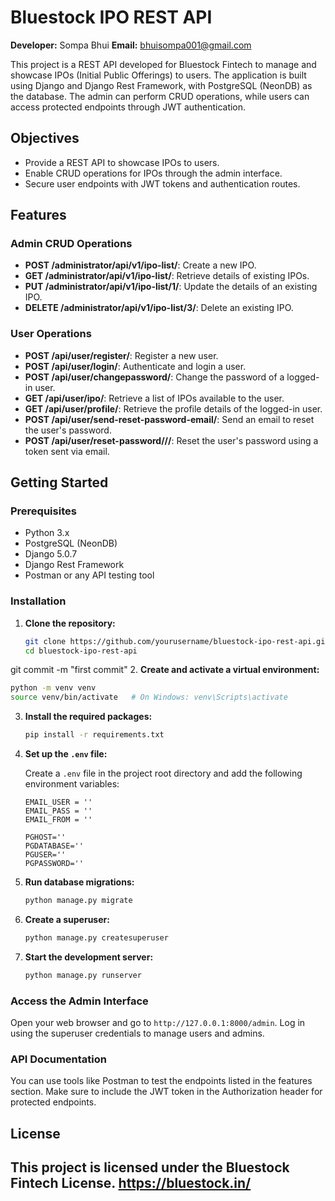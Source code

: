 
# Bluestock IPO REST API

**Developer:** Sompa Bhui
**Email:** bhuisompa001@gmail.com 

This project is a REST API developed for Bluestock Fintech to manage and showcase IPOs (Initial Public Offerings) to users. The application is built using Django and Django Rest Framework, with PostgreSQL (NeonDB) as the database. The admin can perform CRUD operations, while users can access protected endpoints through JWT authentication.

## Objectives

- Provide a REST API to showcase IPOs to users.
- Enable CRUD operations for IPOs through the admin interface.
- Secure user endpoints with JWT tokens and authentication routes.

## Features

### Admin CRUD Operations
- **POST /administrator/api/v1/ipo-list/**: Create a new IPO.
- **GET /administrator/api/v1/ipo-list/**: Retrieve details of existing IPOs.
- **PUT /administrator/api/v1/ipo-list/1/**: Update the details of an existing IPO.
- **DELETE /administrator/api/v1/ipo-list/3/**: Delete an existing IPO.

### User Operations
- **POST /api/user/register/**: Register a new user.
- **POST /api/user/login/**: Authenticate and login a user.
- **POST /api/user/changepassword/**: Change the password of a logged-in user.
- **GET /api/user/ipo/**: Retrieve a list of IPOs available to the user.
- **GET /api/user/profile/**: Retrieve the profile details of the logged-in user.
- **POST /api/user/send-reset-password-email/**: Send an email to reset the user's password.
- **POST /api/user/reset-password/<uid>/<token>/**: Reset the user's password using a token sent via email.

## Getting Started

### Prerequisites

- Python 3.x
- PostgreSQL (NeonDB)
- Django 5.0.7
- Django Rest Framework
- Postman or any API testing tool

### Installation

1. **Clone the repository:**

   ```bash
   git clone https://github.com/yourusername/bluestock-ipo-rest-api.git
   cd bluestock-ipo-rest-api
   ```
git commit -m "first commit"
2. **Create and activate a virtual environment:**

   ```bash
   python -m venv venv
   source venv/bin/activate   # On Windows: venv\Scripts\activate
   ```

3. **Install the required packages:**

   ```bash
   pip install -r requirements.txt
   ```

4. **Set up the `.env` file:**

   Create a `.env` file in the project root directory and add the following environment variables:

   ```
   EMAIL_USER = ''
   EMAIL_PASS = ''
   EMAIL_FROM = ''
   
   PGHOST=''
   PGDATABASE=''
   PGUSER=''
   PGPASSWORD=''

   ```

5. **Run database migrations:**

   ```bash
   python manage.py migrate
   ```

6. **Create a superuser:**

   ```bash
   python manage.py createsuperuser
   ```

7. **Start the development server:**

   ```bash
   python manage.py runserver
   ```

### Access the Admin Interface

Open your web browser and go to `http://127.0.0.1:8000/admin`. Log in using the superuser credentials to manage users and admins.

### API Documentation

You can use tools like Postman to test the endpoints listed in the features section. Make sure to include the JWT token in the Authorization header for protected endpoints.

## License

This project is licensed under the Bluestock Fintech License.
https://bluestock.in/
---
